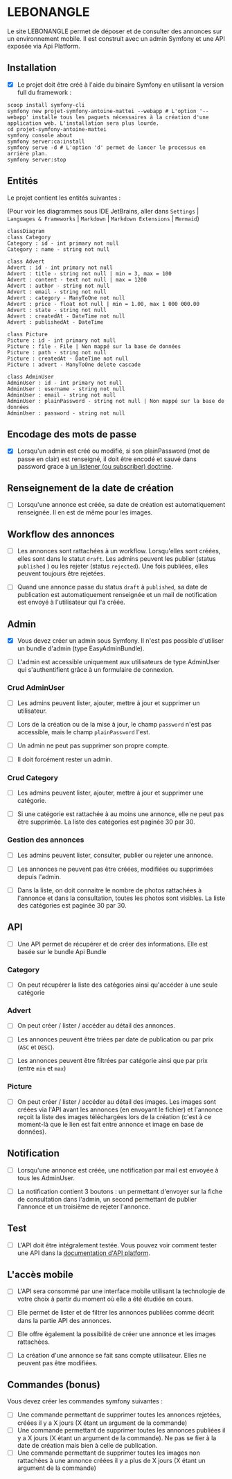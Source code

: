 # LEBONANGLE

Le site LEBONANGLE permet de déposer et de consulter des annonces sur un environnement mobile. Il est construit avec un
admin Symfony et une API exposée via Api Platform.

## Installation

- [x] Le projet doit être créé à l'aide du binaire Symfony en utilisant la version full du framework :

```shell
scoop install symfony-cli
symfony new projet-symfony-antoine-mattei --webapp # L'option '--webapp' installe tous les paquets nécessaires à la création d'une application web. L'installation sera plus lourde.
cd projet-symfony-antoine-mattei
symfony console about
symfony server:ca:install
symfony serve -d # L'option 'd' permet de lancer le processus en arrière plan.
symfony server:stop
```

## Entités

Le projet contient les entités suivantes :

(Pour voir les diagrammes sous IDE JetBrains, aller dans `Settings` | `Languages & Frameworks` | `Markdown`
| `Markdown Extensions` | `Mermaid`)

```mermaid
classDiagram
class Category
Category : id - int primary not null
Category : name - string not null

class Advert
Advert : id - int primary not null
Advert : title - string not null | min = 3, max = 100
Advert : content - text not null | max = 1200
Advert : author - string not null
Advert : email - string not null
Advert : category - ManyToOne not null
Advert : price - float not null | min = 1.00, max 1 000 000.00
Advert : state - string not null
Advert : createdAt - DateTime not null
Advert : publishedAt - DateTime

class Picture
Picture : id - int primary not null
Picture : file - File | Non mappé sur la base de données
Picture : path - string not null
Picture : createdAt - DateTime not null
Picture : advert - ManyToOne delete cascade

class AdminUser
AdminUser : id - int primary not null
AdminUser : username - string not null
AdminUser : email - string not null
AdminUser : plainPassword - string not null | Non mappé sur la base de données
AdminUser : password - string not null
```

## Encodage des mots de passe

- [X] Lorsqu'un admin est créé ou modifié, si son plainPassword (mot de passe en clair) est renseigné, il doit être encodé et
sauvé dans password grace
à [un listener (ou subscriber) doctrine](https://symfony.com/doc/current/security.html#c-encoding-passwords).

## Renseignement de la date de création

- [ ] Lorsqu'une annonce est créée, sa date de création est automatiquement renseignée. Il en est de même pour les images.

## Workflow des annonces

- [ ] Les annonces sont rattachées à un workflow. Lorsqu'elles sont créées, elles sont dans le statut `draft`. Les admins
peuvent les publier (status `published` ) ou les rejeter (status `rejected`). Une fois publiées, elles peuvent toujours
être rejetées.

- [ ] Quand une annonce passe du status `draft` à `published`, sa date de publication est automatiquement renseignée et un
mail de notification est envoyé à l'utilisateur qui l'a créée.

## Admin

- [x] Vous devez créer un admin sous Symfony. Il n'est pas possible d'utiliser un bundle d'admin (type EasyAdminBundle).

- [ ] L'admin est accessible uniquement aux utilisateurs de type AdminUser qui s'authentifient grâce à un formulaire de
connexion.

### Crud AdminUser

- [ ] Les admins peuvent lister, ajouter, mettre à jour et supprimer un utilisateur.

- [ ] Lors de la création ou de la mise à jour, le champ `password` n'est pas accessible, mais le champ `plainPassword` l'est.

- [ ] Un admin ne peut pas supprimer son propre compte.

- [ ] Il doit forcément rester un admin.

### Crud Category

- [ ] Les admins peuvent lister, ajouter, mettre à jour et supprimer une catégorie.

- [ ] Si une catégorie est rattachée à au moins une annonce, elle ne peut pas être supprimée. La liste des catégories est
paginée 30 par 30.

### Gestion des annonces

- [ ] Les admins peuvent lister, consulter, publier ou rejeter une annonce.

- [ ] Les annonces ne peuvent pas être créées, modifiées ou supprimées depuis l'admin.

- [ ] Dans la liste, on doit connaitre le nombre de photos rattachées à l'annonce et dans la consultation, toutes les photos
sont visibles. La liste des catégories est paginée 30 par 30.

## API

- [ ] Une API permet de récupérer et de créer des informations. Elle est basée sur le bundle Api Bundle

### Category

- [ ] On peut récupérer la liste des catégories ainsi qu'accéder à une seule catégorie

### Advert

- [ ] On peut créer / lister / accéder au détail des annonces.

- [ ] Les annonces peuvent être triées par date de publication ou par prix (`ASC` et `DESC`).

- [ ] Les annonces peuvent être filtrées par catégorie ainsi que par prix (entre `min` et `max`)

### Picture

- [ ] On peut créer / lister / accéder au détail des images. Les images sont créées via l'API avant les annonces (en envoyant
le fichier) et l'annonce reçoit la liste des images téléchargées lors de la création (c'est à ce moment-là que le lien
est fait entre annonce et image en base de données).

## Notification

- [ ] Lorsqu'une annonce est créée, une notification par mail est envoyée à tous les AdminUser.

- [ ] La notification contient 3 boutons : un permettant d'envoyer sur la fiche de consultation dans l'admin, un second
permettant de publier l'annonce et un troisième de rejeter l'annonce.

## Test

- [ ] L'API doit être intégralement testée. Vous pouvez voir comment tester une API dans
la [documentation d'API platform](https://api-platform.com/docs/core/testing/).

## L'accès mobile

- [ ] L'API sera consommé par une interface mobile utilisant la technologie de votre choix à partir du moment où elle a été
étudiée en cours.

- [ ] Elle permet de lister et de filtrer les annonces publiées comme décrit dans la partie API des annonces.

- [ ] Elle offre également la possibilité de créer une annonce et les images rattachées.

- [ ] La création d'une annonce se fait sans compte utilisateur. Elles ne peuvent pas être modifiées.

## Commandes (bonus)

Vous devez créer les commandes symfony suivantes :

- [ ] Une commande permettant de supprimer toutes les annonces rejetées, créées il y a X jours (X étant un argument de la
commande)
- [ ] Une commande permettant de supprimer toutes les annonces publiées il y a X jours (X étant un argument de la commande).
Ne pas se fier à la date de création mais bien à celle de publication.
- [ ] Une commande permettant de supprimer toutes les images non rattachées à une annonce créées il y a plus de X jours (X
étant un argument de la commande)